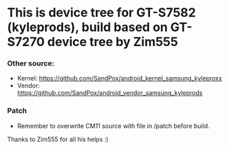 # This is device tree for GT-S7582 (kyleprods), build based on GT-S7270 device tree by Zim555

### Other source:
* Kernel: https://github.com/SandPox/android_kernel_samsung_kyleproxx
* Vendor: https://github.com/SandPox/android_vendor_samsung_kyleprods

### Patch
* Remember to overwrite CM11 source with file in /patch before build.

Thanks to Zim555 for all his helps :)
